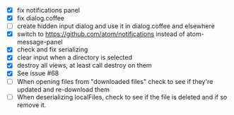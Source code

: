  - [x] fix notifications panel
 - [x] fix dialog.coffee
 - [ ] create hidden input dialog and use it in dialog.coffee and elsewhere
 - [x] switch to https://github.com/atom/notifications instead of atom-message-panel
 - [x] check and fix serializing
 - [x] clear input when a directory is selected
 - [x] destroy all views, at least call destroy on them
 - [x] See issue #68
 - [ ] When opening files from "downloaded files" check to see if they're updated and re-download them
 - [ ] When deserializing localFiles, check to see if the file is deleted and if so remove it.
